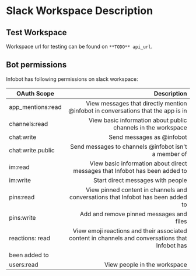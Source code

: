 # Slack Workspace Description

## Test Workspace

Workspace url for testing can be found on `**TODO** api_url`.

## Bot permissions

Infobot has following permissions on slack workspace:

|     OAuth Scope     |     Description     |
| ------------------- | -------------------:|
| app_mentions:read   | View messages that directly mention @infobot in conversations that the app is in |
| channels:read      | View basic information about public channels in the workspace |
| chat:write | Send messages as @infobot |
| chat:write.public | Send messages to channels @infobot isn't a member of |
| im:read | View basic information about direct messages that Infobot has been added to |
| im:write | Start direct messages with people |
| pins:read | View pinned content in channels and conversations that Infobot has been added to |
| pins:write | Add and remove pinned messages and files |
| reactions: read | View emoji reactions and their associated content in channels and conversations that Infobot has 
been added to |
| users:read | View people in the workspace |
